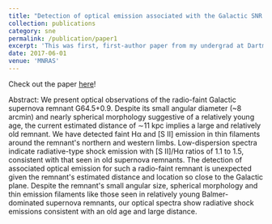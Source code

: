 ```yaml
---
title: "Detection of optical emission associated with the Galactic SNR G64.5+0.9 "
collection: publications
category: sne
permalink: /publication/paper1
excerpt: 'This was first, first-author paper from my undergrad at Dartmouth.  We report the optical detection of a distant, mid-plane supernova remnant.  The highlight of this paper is its figures, where we showcase how we were able to detect the source despite its optical faintness.'
date: 2017-06-01
venue: 'MNRAS'
---
```


Check out the paper [here](https://ui.adsabs.harvard.edu/abs/2017MNRAS.469..516N/abstract)!

Abstract: We present optical observations of the radio-faint Galactic supernova remnant G64.5+0.9. Despite its small angular diameter (~8 arcmin) and nearly spherical morphology suggestive of a relatively young age, the current estimated distance of ∼11 kpc implies a large and relatively old remnant. We have detected faint Hα and [S II] emission in thin filaments around the remnant's northern and western limbs. Low-dispersion spectra indicate radiative-type shock emission with [S II]/Hα ratios of 1.1 to 1.5, consistent with that seen in old supernova remnants. The detection of associated optical emission for such a radio-faint remnant is unexpected given the remnant's estimated distance and location so close to the Galactic plane. Despite the remnant's small angular size, spherical morphology and thin emission filaments like those seen in relatively young Balmer-dominated supernova remnants, our optical spectra show radiative shock emissions consistent with an old age and large distance. 
